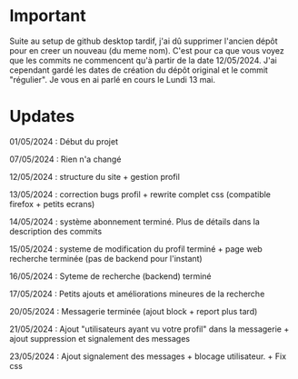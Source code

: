 # Important
Suite au setup de github desktop tardif, j'ai dû supprimer l'ancien dépôt pour en creer un nouveau (du meme nom). C'est pour ca que vous voyez que les commits ne commencent qu'à partir de la date 12/05/2024. J'ai cependant gardé les dates de création du dépôt original et le commit "régulier". Je vous en ai parlé en cours le Lundi 13 mai.

# Updates

01/05/2024 : Début du projet

07/05/2024 : Rien n'a changé

12/05/2024 : structure du site + gestion profil

13/05/2024 : correction bugs profil + rewrite complet css (compatible firefox + petits ecrans)

14/05/2024 : système abonnement terminé. Plus de détails dans la description des commits

15/05/2024 : systeme de modification du profil terminé + page web recherche terminée (pas de backend pour l'instant)

16/05/2024 : Syteme de recherche (backend) terminé

17/05/2024 : Petits ajouts et améliorations mineures de la recherche

20/05/2024 : Messagerie terminée (ajout block + report plus tard)

21/05/2024 : Ajout "utilisateurs ayant vu votre profil" dans la messagerie + ajout suppression et signalement des messages

23/05/2024 : Ajout signalement des messages + blocage utilisateur. + Fix css 